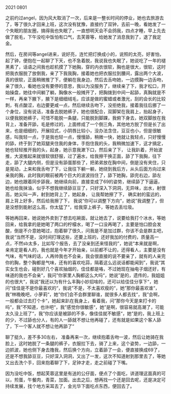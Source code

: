 2021 0801 

之前约过angel，因为风大取消了一次，后来是一整长时间的停业，她也去旅游去了，等了很久才回来上班，这次没有犹豫，直接约了双钟，去前一晚，看她发了一个失眠的朋友圈，搞得我也失眠了，一直想明天会不会鸽我，四点才睡，早上先去做了脱毛，下午没吃中饭怕有口气，去芙蓉等，给她发了消息我到了，退了我定金。

然后，在房间等angel进来，说好亮，连忙把灯换成小的，说照的太亮，好害怕，起了钟，便抱在一起聊了下天，也不急着脱，我说我也失眠了，她说吃了一年的褪黑素了，话语之间我也趁机摸了下她胸，穿的内衣很软，胸也是很大，很软，这时把我衣服脱了放倒我，亲了下我我胸，接着她也把衣服拉到腰间，露出两个大波，真的很软，正面稍微推了下，便躺在我身边，然后去舌吻她，一边摸胸一边舌吻，亲了很久，看她也没有要停的意思，我以为没服务了，继续亲了下，我才松口，开始操盘，她往中间躺了躺，胸像水一般摊开了，把胸拨到中间一起舔，真胸就是不一样，再亲下腋下，腋下是细细绒毛，应该是做的蜜蜡或者激光，刮的会长的比较刺，有点酸涩，右边要更咸一点，然后继续舌吻下，没拒绝我，接着我往后挪了一个身位，没有说话，准备去脱她裤子，她也很配合，双脚架在我肩上，抬起身子，以便我脱她裤子，可惜不能脱一条腿，只能脱到脚踝，我俯下身去，她双脚放在我背上，准备开舔，毛是修过的，上面修成了一个倒三角，其他地方脱了但是长了出来，也是细细的，开展招式，小阴唇比较小，没办法含住，豆豆也小，但是很敏感，叫我轻一点，于是我也轻一点，慢慢舔，稍微一快，她就让我轻点，只好慢慢的舔，终于到了她双腿夹住我的身体，手抱住我的头，我稍微加速下，这才搞定，她也轻轻推开我的头，起身，她示意我漱下口，然后亲了下， 让我趴着，开始波推，大波推起来就很软很舒服，过了遍水，给我擦干换正面，舔了下我胸，往下走，舔了大腿内侧，但是没有舔蛋那些了，把弟弟放在胸中间，倒是没有夹住，只是晃动，上来和我舌吻了下，让我往下躺一躺，她绕到我后方，从头后面方向过来亲我的胸，此时我的眼前被两个巨大的波波挡住了，舔下她胸，舔完右边，舔左边，她也跟着同步舔我，她继续向前，直接变成了69的姿势，继续舔了下逼逼，她也给我抹油，似乎不想我继续舔豆豆了，只好深入下洞洞，无异味，出水，射很高，她尖叫一声，射到她背上了，她起身， 让我帮她擦了下， 确实射的蛮远的，肩上背上好多，然后给我擦了下， 我说”你可以调整下方向“，她说”我调整了，但是没想到能射这么高，你太猛了“，给我穿上裤子，等她去丢垃圾。

等她再回来，她说她外卖到了想去吃碗面，就让她去了，说要给我打个冰水，等她回来，给我拿的是她喝了两口的柠檬水，喝了一口没再喝了，主要是怕口腔会发酸，倒是不介意她喝过，抱着聊了很久，问我是不是加过群，你该不会是群主吧，我说“当然不是，没时间打理这些，还要上班的，还好我加的付费的，质量高一点，不然sb太多，比如写个报告，去了没亲到还来怪我的”，她说“本来就是啊，亲肯定是看人的，我也就是今年才开始亲，以前都不让的，还得看人，主要是没有气味，有气味的话，人再帅我也不会亲，我会很直接的说不要亲了，就有的人亲完你的胸，整个胸都是气味，还有的喜欢吃蒜，隔着这么远说话都能闻到”，我说“其实女生也会，碰到好几个喜欢抽烟的，佳佳都是咯，不过她现在抽电子烟还好，有味道的我也不会亲“，我问”你家里人胸都这么大吗“，她说”是的，遗传的，我姐姐的也很大“，我说”我还以为有什么丰胸小妙招啥的，还可以给佳佳分享下“，她问”佳佳是不是你最喜欢的“，我说”不是，不太喜欢瘦的“，她”那你最喜欢谁“，我”林晚晚吧，小萝莉“，她”你们会不会群里聊谁，就很多人都去找“，我”会啊，一般都会过去打个卡“，她起来趴在我身上，看着我，问”那你今天是来打卡的吗“，我”不知道，也许吧“，我”感觉你很敏感“，她”是啊，很容易就高潮了，可能太久没上班了“，我”你应该是被舔的不多，像佳佳就不敏感“，她”是的，我上班上的少，不过舔也分人，有的人一舔就不想让他再碰了，还有就是如果这个客人舔了，下一个客人就不想让他再舔了“

聊了挺久，差不多30左右， 准备再来一次，继续抱着舌吻一波，然后让她骑在我脸上，这时她脱了一条腿的裤子，衣服拉下去，骑了上来，这个姿势，一边舔，一边抓波，她也侧下身去撸我，然后换个方向，立着舔了一会，便直接换成69了，还是不想我舔豆豆，只好深入洞洞，又出了一发，这次不知道射到那里去了，等她又出去洗个手，回来抱着聊了下，足钟才走，走之前碰了下嘴。

因为没吃中饭，想起芙蓉这里是有送的公仔面，便点了个面吃，讲道理这面真的可以，煎蛋，午餐肉，青菜，加面。出去之后，想再找一个还是回去呢，还是决定可持续发展，找个地方采耳去了，金光华下面吃点东西，便回去了。

